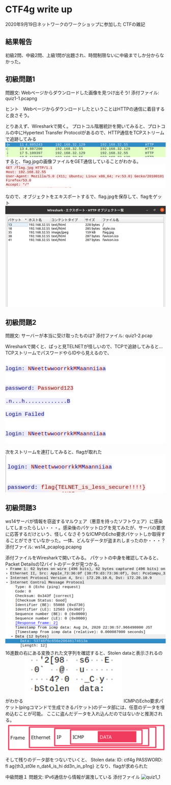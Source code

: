 # CTF4g write up
2020年9月19日ネットワークのワークショップに参加した
CTFの雑記

## 結果報告
初級2問、中級2問、上級1問が出題され、時間制限ないに中級までしか分からなかった。

## 初級問題1
問題文: Webページからダウンロードした画像を見つけ出そう!
添付ファイル: quiz1-1.pcapng

ヒント　WebページからダウンロードしたということはHTTPの通信に着目すると良さそう。

とりあえず、Wiresharkで開く。
プロトコル階層統計を開いてみると、プロトコルの中にHypertext Transfer Protocolがあるので、HTTP通信をTCPストリームで追跡してみる
<img src="スクリーンショット 2020-09-19 11.09.18.png" alt="quiz1_1" >
すると、flag.jpgの画像ファイルをGET通信していることがわかる。
<img src="スクリーンショット 2020-09-19 11.10.05.png" alt="quiz1_1" >

なので、オブジェクトをエキスポートするで、flag.jpgを保存して、flagをゲット
<img src="スクリーンショット 2020-09-19 11.10.42.png" alt="quiz1_1" >

## 初級問題2
問題文: サーバーが本当に受け取ったものは?
添付ファイル: quiz1-2.pcap

Wiresharkで開くと、ぱっと見TELNETが怪しいので、TCPで追跡してみると...
TCPストリームでパスワードやらIDやら見えるので、
<img src="スクリーンショット 2020-09-19 11.21.54.png" alt="quiz1_1" >


次をストリームを連打してみると、flagが取れた
<img src="スクリーンショット 2020-09-19 11.23.27.png" alt="quiz1_1" >

## 初級問題3
ws14サーバが情報を窃盗するマルウェア（悪意を持ったソフトウェア）に感染してしまったらしい・・・。感染後のパケットログを見てみたが、サーバの要求に応答するだけという、怪しくなさそうなICMPのEcho要求パケットしか取得することができていなかった。一体、どんなデータが盗まれしまったのか・・・？
添付ファイル: ws14_pcaplog.pcapng

添付ファイルをWiresharkで開いてみる。
パケットの中身を確認してみると、Packet Detailsの12バイトのデータが見つかる。
<img src="スクリーンショット 2020-09-19 19.33.55.png" alt="quiz1_1" >
16進数の右にある変換された文字列を確認すると、Stolen dataと表示されるのがわかる
<img src="スクリーンショット 2020-09-19 19.34.08.png" alt="quiz1_1" >
ICMPのEcho要求パケット(pingコマンドで生成できるパケット)のデータ部には、任意のデータを埋め込むことが可能。
ここに盗んだデータを入れ込んだのではないかと推測される。
<img src="スクリーンショット 2020-09-19 19.39.32.png" alt="quiz1_1" >

そして残りのデータ部をつないでいくと、
Stolen data:
ID: ctf4g
PASSWORD: fl
ag{th3_st0le
n_dat4_is_hi
dd3n_in_p1ng}
となり、flagが求められた

中級問題１
問題文: IPv6通信から情報が漏洩している
添付ファイル
<img src="" alt="quiz1_1" >



